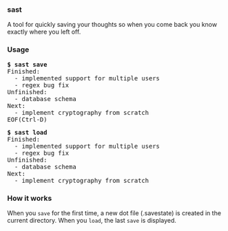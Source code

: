 ### sast
A tool for quickly saving your thoughts so when you come back you know exactly where you left off.

### Usage
<pre>
<b>$ sast save</b>
Finished:
  - implemented support for multiple users
  - regex bug fix
Unfinished:
  - database schema
Next:
  - implement cryptography from scratch
EOF(Ctrl-D)
</pre>


<pre>
<b>$ sast load</b>
Finished:
  - implemented support for multiple users
  - regex bug fix
Unfinished:
  - database schema
Next:
  - implement cryptography from scratch
</pre>

### How it works
When you `save` for the first time, a new dot file (.savestate) is created in the current directory. When you `load`, the last `save` is displayed.
